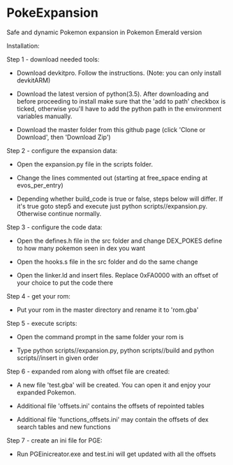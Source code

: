 # PokeExpansion
Safe and dynamic Pokemon expansion in Pokemon Emerald version

Installation:

Step 1 - download needed tools:

- Download devkitpro. Follow the instructions.
(Note: you can only install devkitARM)

- Download the latest version of python(3.5).
After downloading and before proceeding to install make sure that the 'add to path' checkbox is ticked, otherwise you'll have to add the python path in the environment variables manually.

- Download the master folder from this github page
(click 'Clone or Download', then 'Download Zip')

Step 2 - configure the expansion data:

- Open the expansion.py file in the scripts folder.

- Change the lines commented out
(starting at free_space ending at evos_per_entry)

- Depending whether build_code is true or false, steps below will differ. If it's true goto step5 and execute just python scripts//expansion.py. Otherwise continue normally.

Step 3 - configure the code data:

- Open the defines.h file in the src folder and change DEX_POKES define to how many pokemon seen in dex you want

- Open the hooks.s file in the src folder and do the same change

- Open the linker.ld and insert files. Replace 0xFA0000 with an offset of your choice to put the code there

Step 4 - get your rom:

- Put your rom in the master directory and rename it to 'rom.gba'

Step 5 - execute scripts:

- Open the command prompt in the same folder your rom is

- Type python scripts//expansion.py, python scripts//build and python scripts//insert in given order

Step 6 - expanded rom along with offset file are created:

- A new file 'test.gba' will be created. You can open it and enjoy your expanded Pokemon.

- Additional file 'offsets.ini' contains the offsets of repointed tables

- Additional file 'functions_offsets.ini' may contain the offsets of dex search tables and new functions

Step 7 - create an ini file for PGE:

- Run PGEinicreator.exe and test.ini will get updated with all the offsets
